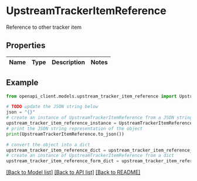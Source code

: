 # UpstreamTrackerItemReference

Reference to other tracker item

## Properties

Name | Type | Description | Notes
------------ | ------------- | ------------- | -------------

## Example

```python
from openapi_client.models.upstream_tracker_item_reference import UpstreamTrackerItemReference

# TODO update the JSON string below
json = "{}"
# create an instance of UpstreamTrackerItemReference from a JSON string
upstream_tracker_item_reference_instance = UpstreamTrackerItemReference.from_json(json)
# print the JSON string representation of the object
print(UpstreamTrackerItemReference.to_json())

# convert the object into a dict
upstream_tracker_item_reference_dict = upstream_tracker_item_reference_instance.to_dict()
# create an instance of UpstreamTrackerItemReference from a dict
upstream_tracker_item_reference_form_dict = upstream_tracker_item_reference.from_dict(upstream_tracker_item_reference_dict)
```
[[Back to Model list]](../README.md#documentation-for-models) [[Back to API list]](../README.md#documentation-for-api-endpoints) [[Back to README]](../README.md)



